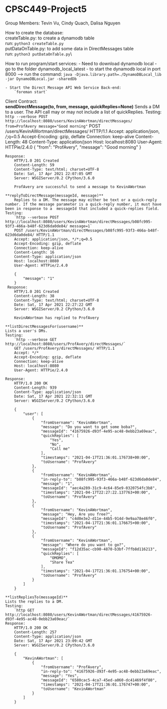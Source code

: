 # CPSC449-Project5
Group Members: Tevin Vu, Cindy Quach, Dalisa Nguyen 

How to create the database:\
    createTable.py: to create a dynamodb table\
        run: ```python3 createTable.py```\
    putDataOnTable.py: to add some data in DirectMessages table\
        run: `python3 putDataOnTable.py`\

How to run program/start services:
    - Need to download dynamodb local
    - go to the folder dynamodb_local_latest
    - to start the dynamodb local in port 8000 --> run the command:
        `java -Djava.library.path=./DynamoDBLocal_lib -jar DynamoDBLocal.jar -sharedDb`

    - Start the Direct Message API Web Service Back-end:
        `foreman start`

Client Contract:  
    **sendDirectMessage(to, from, message, quickReplies=None)**
        Sends a DM to a user. The API call may or may not include a list of quickReplies.
    Testing:
        `http --verbose POST http://localhost:8080/users/KevinAWortman/directMessages/ from=ProfAvery message="Good morning"`
        POST /users/KevinAWortman/directMessages/ HTTP/1.1
        Accept: application/json, */*;q=0.5
        Accept-Encoding: gzip, deflate
        Connection: keep-alive
        Content-Length: 48
        Content-Type: application/json
        Host: localhost:8080
        User-Agent: HTTPie/2.4.0
        {
            "from": "ProfAvery",
            "message": "Good morning"
        }

    Response:
        HTTP/1.0 201 Created
        Content-Length: 59
        Content-Type: text/html; charset=UTF-8
        Date: Sat, 17 Apr 2021 22:07:05 GMT
        Server: WSGIServer/0.2 CPython/3.6.0

        ProfAvery are successful to send a message to KevinAWortman

    **replyToDirectMessage(messageId, message)** 
        Replies to a DM. The message may either be text or a quick-reply number. If the message parameter is a quick-reply number, it must have been in response to a  messageId that included a quick-replies field.
    Testing:
        `http --verbose POST http://localhost:8080/users/KevinAWortman/directMessages/b08fc995-93f3-466a-b48f-623d6da0de84/ message=1`
        POST /users/KevinAWortman/directMessages/b08fc995-93f3-466a-b48f-623d6da0de84/ HTTP/1.1
        Accept: application/json, */*;q=0.5
        Accept-Encoding: gzip, deflate
        Connection: keep-alive
        Content-Length: 16
        Content-Type: application/json
        Host: localhost:8080
        User-Agent: HTTPie/2.4.0

        {
            "message": "1"
        }
     Response:
        HTTP/1.0 201 Created
        Content-Length: 38
        Content-Type: text/html; charset=UTF-8
        Date: Sat, 17 Apr 2021 22:27:22 GMT
        Server: WSGIServer/0.2 CPython/3.6.0

        KevinAWortman has replied to ProfAvery

    **listDirectMessagesFor(username)**
    Lists a user's DMs.
    Testing:
        `http --verbose GET http://localhost:8080/users/ProfAvery/directMessages/`
        GET /users/ProfAvery/directMessages/ HTTP/1.1
        Accept: */*
        Accept-Encoding: gzip, deflate
        Connection: keep-alive
        Host: localhost:8080
        User-Agent: HTTPie/2.4.0

    Response:
        HTTP/1.0 200 OK
        Content-Length: 939
        Content-Type: application/json
        Date: Sat, 17 Apr 2021 22:32:11 GMT
        Server: WSGIServer/0.2 CPython/3.6.0

        {
            "user": [
                {
                    "fromUsername": "KevinAWortman",
                    "message": "Do you want to get some boba?",
                    "messageId": "41675926-d93f-4e95-ac48-0ebb23a69eac",
                    "quickReplies": [
                        "Yes",
                        "No",
                        "Call me"
                    ],
                    "timestamps": "2021-04-17T21:36:01.176738+00:00",
                    "toUsername": "ProfAvery"
                },
                {
                    "fromUsername": "KevinAWortman",
                    "in-reply-to": "b08fc995-93f3-466a-b48f-623d6da0de84",
                    "message": "1",
                    "messageId": "aec4a289-31c9-4c64-85e9-0320754fc3b8",
                    "timestamps": "2021-04-17T22:27:22.137763+00:00",
                    "toUsername": "ProfAvery"
                },
                {
                    "fromUsername": "KevinAWortman",
                    "message": "Hey, Are you free?",
                    "messageId": "c4d0e3e2-d11e-44b5-914d-9e9aa78e46f0",
                    "timestamps": "2021-04-17T21:36:01.176675+00:00",
                    "toUsername": "ProfAvery"
                },
                {
                    "fromUsername": "KevinAWortman",
                    "message": "Where do you want to go?",
                    "messageId": "f12d35ac-cb90-4870-b3bf-7ffb8d116213",
                    "quickReplies": [
                        "OMOMO",
                        "Share Tea"
                    ],
                    "timestamps": "2021-04-17T21:36:01.176754+00:00",
                    "toUsername": "ProfAvery"
                }
            ]
        }

    **listRepliesTo(messageId)**
    Lists the replies to a DM.
    Testing:
        `http GET http://localhost:8080/users/KevinAWortman/directMessages/41675926-d93f-4e95-ac48-0ebb23a69eac/`
    Response:
        HTTP/1.0 200 OK
        Content-Length: 257
        Content-Type: application/json
        Date: Sat, 17 Apr 2021 23:09:42 GMT
        Server: WSGIServer/0.2 CPython/3.6.0

        {
            "KevinAWortman": [
                {
                    "fromUsername": "ProfAvery",
                    "in-reply-to": "41675926-d93f-4e95-ac48-0ebb23a69eac",
                    "message": "Yes",
                    "messageId": "6580cac5-4ca7-45ed-a060-dc41469f4f80",
                    "timestamps": "2021-04-17T21:36:01.176747+00:00",
                    "toUsername": "KevinAWortman"
                }
            ]
        }









